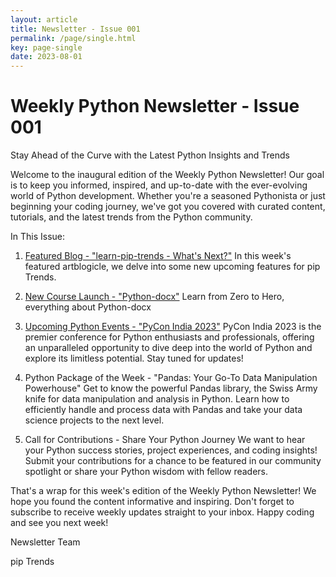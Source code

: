 ```yaml
---
layout: article
title: Newsletter - Issue 001
permalink: /page/single.html
key: page-single
date: 2023-08-01
---
```


# Weekly Python Newsletter - Issue 001

Stay Ahead of the Curve with the Latest Python Insights and Trends

Welcome to the inaugural edition of the Weekly Python Newsletter! Our goal is to keep you informed, inspired, and up-to-date with the ever-evolving world of Python development. Whether you're a seasoned Pythonista or just beginning your coding journey, we've got you covered with curated content, tutorials, and the latest trends from the Python community.

In This Issue:

1. [Featured Blog - "learn-pip-trends - What's Next?"](/blogs/whats-next.html)
In this week's featured artblogicle, we delve into some new upcoming features for pip Trends.

2. [New Course Launch - "Python-docx"](/getting-started/python-docx.html)
Learn from Zero to Hero, everything about Python-docx

3. [Upcoming Python Events - "PyCon India 2023"](https://in.pycon.org/2023/)
PyCon India 2023 is the premier conference for Python enthusiasts and professionals, offering an unparalleled opportunity to dive deep into the world of Python and explore its limitless potential. Stay tuned for updates!

4. Python Package of the Week - "Pandas: Your Go-To Data Manipulation Powerhouse"
Get to know the powerful Pandas library, the Swiss Army knife for data manipulation and analysis in Python. Learn how to efficiently handle and process data with Pandas and take your data science projects to the next level.

5. Call for Contributions - Share Your Python Journey
We want to hear your Python success stories, project experiences, and coding insights! Submit your contributions for a chance to be featured in our community spotlight or share your Python wisdom with fellow readers.

That's a wrap for this week's edition of the Weekly Python Newsletter! We hope you found the content informative and inspiring. Don't forget to subscribe to receive weekly updates straight to your inbox. Happy coding and see you next week!

Newsletter Team

pip Trends